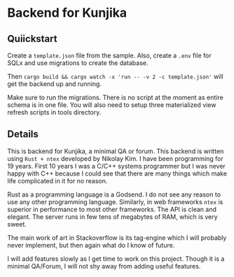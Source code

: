 # Backend for Kunjika

## Quiickstart

Create a `template.json` file from the sample. Also, create a `.env` file for SQLx and use
migrations to create the database.

Then `cargo build && cargo watch -x 'run -- -v 2 -c template.json'` will get the backend up and
running.

Make sure to run the migrations. There is no script at the moment as entire schema is in one
file. You will also need to setup three materialized view refresh scripts in tools directory.

## Details

This is backend for Kunjika, a minimal QA or forum. This backend is written using `Rust + ntex`
developed by Nikolay Kim. I have been programming for 19 years. First 10 years I was a C/C++
systems programmer but I was never happy with C++ because I could see that there are many
things which make life complicated in it for no reason.

Rust as a programming language is a Godsend. I do not see any reason to use any other programming
language. Similarly, in web frameworks `ntex` is superior in performance to most other frameworks.
The API is clean and elegant. The server runs in few tens of megabytes of RAM, which is very sweet.

The main work of art in Stackoverflow is its tag-engine which I will probably never implement,
but then again what do I know of future.

I will add features slowly as I get time to work on this project. Though it is a minimal
QA/Forum, I will not shy away from adding useful features.
